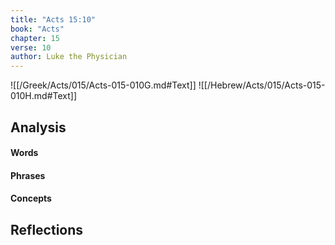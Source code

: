 ```yaml
---
title: "Acts 15:10"
book: "Acts"
chapter: 15
verse: 10
author: Luke the Physician
---
```

![[/Greek/Acts/015/Acts-015-010G.md#Text]]
![[/Hebrew/Acts/015/Acts-015-010H.md#Text]]

## Analysis

#### Words

#### Phrases

#### Concepts

## Reflections
